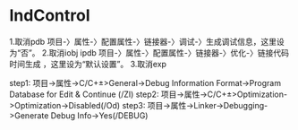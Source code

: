 # IndControl
1.取消pdb
项目-〉属性-〉配置属性-〉链接器-〉调试-〉生成调试信息，这里设为“否”。
2.取消iobj ipdb
项目-〉属性-〉配置属性-〉链接器-〉优化-〉链接代码时间生成 ，这里设为“默认设置”。
3.取消exp 

step1: 项目->属性->C/C+±>General->Debug Information Format->Program Database for Edit & Continue (/ZI)
step2: 项目->属性->C/C+±>Optimization->Optimization->Disabled(/Od)
step3: 项目->属性->Linker->Debugging->Generate Debug Info->Yes(/DEBUG)
